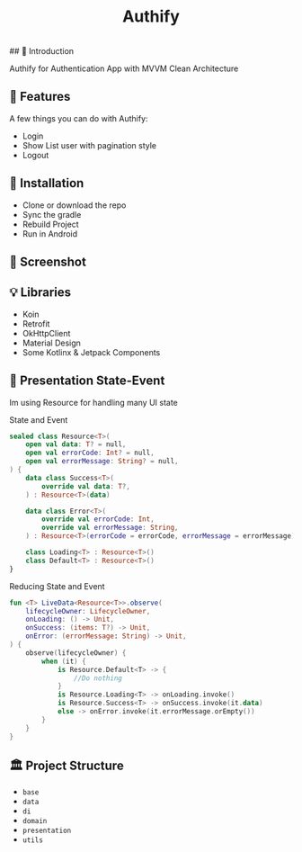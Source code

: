 <h1 align="center"> Authify</h1> <br>
## <a name="introduction"></a> 🤖 Introduction

Authify for Authentication App with MVVM Clean Architecture

## <a name="features"></a> 🦾 Features

A few things you can do with Authify:

* Login
* Show List user with pagination style
* Logout


## <a name="installation"></a> 🚗 Installation

- Clone or download the repo
- Sync the gradle
- Rebuild Project
- Run in Android

## <a name="screenshot"></a> 📸 Screenshot


## <a name="libraries"></a> 💡 Libraries

* Koin
* Retrofit
* OkHttpClient
* Material Design
* Some Kotlinx & Jetpack Components

## <a name="presentation-state-event"></a> 💨 Presentation State-Event
Im using Resource for handling many UI state 

State and Event
```kotlin
sealed class Resource<T>(
    open val data: T? = null,
    open val errorCode: Int? = null,
    open val errorMessage: String? = null,
) {
    data class Success<T>(
        override val data: T?,
    ) : Resource<T>(data)

    data class Error<T>(
        override val errorCode: Int,
        override val errorMessage: String,
    ) : Resource<T>(errorCode = errorCode, errorMessage = errorMessage)

    class Loading<T> : Resource<T>()
    class Default<T> : Resource<T>()
}
```
Reducing State and Event

```kotlin
fun <T> LiveData<Resource<T>>.observe(
	lifecycleOwner: LifecycleOwner,
	onLoading: () -> Unit,
	onSuccess: (items: T?) -> Unit,
	onError: (errorMessage: String) -> Unit,
) {
	observe(lifecycleOwner) {
		when (it) {
			is Resource.Default<T> -> {
				//Do nothing
			}
			is Resource.Loading<T> -> onLoading.invoke()
			is Resource.Success<T> -> onSuccess.invoke(it.data)
			else -> onError.invoke(it.errorMessage.orEmpty())
		}
	}
}
```

## <a name="project-structure"></a> 🏛 Project Structure

 - `base`
 - `data`
 - `di`
 - `domain`
 - `presentation`
 - `utils`

